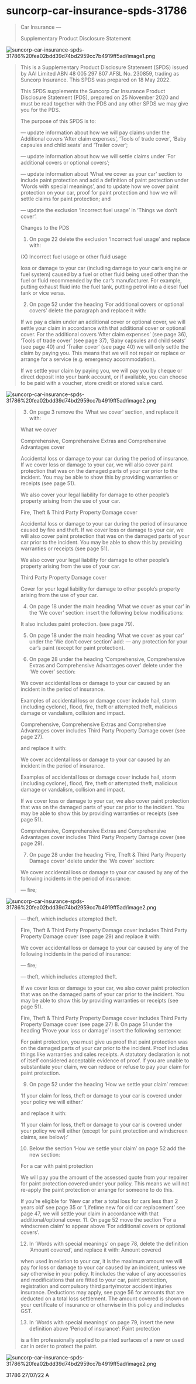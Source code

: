 # suncorp-car-insurance-spds-31786

> Car Insurance —
> 
> 
> Supplementary Product Disclosure Statement
> 

![suncorp-car-insurance-spds-31786%20fea02bdd39d74bd2959cc7b4919ff5ad/image1.png](suncorp-car-insurance-spds-31786%20fea02bdd39d74bd2959cc7b4919ff5ad/image1.png)

> This is a Supplementary Product Disclosure Statement (SPDS) issued by AAI Limited ABN 48 005 297 807 AFSL No. 230859, trading as Suncorp Insurance. This SPDS was prepared on 18 May 2022.
> 
> 
> This SPDS supplements the Suncorp Car Insurance Product Disclosure Statement (PDS), prepared on 25 November 2020 and must be read together with the PDS and any other SPDS we may give you for the PDS.
> 
> The purpose of this SPDS is to:
> 
> — update information about how we will pay claims under the Additional covers ‘After claim expenses’, ‘Tools of trade cover’, ‘Baby capsules and child seats’ and ‘Trailer cover’;
> 
> — update information about how we will settle claims under ‘For additional covers or optional covers’;
> 
> — update information about ‘What we cover as your car’ section to include paint protection and add a definition of paint protection under ‘Words with special meanings’, and to update how we cover paint protection on your car, proof for paint protection and how we will settle claims for paint protection; and
> 
> — update the exclusion ‘Incorrect fuel usage’ in ‘Things we don’t cover’.
> 
> Changes to the PDS
> 
> 1. On page 22 delete the exclusion ‘Incorrect fuel usage’ and replace with:
> 
> (X) Incorrect fuel usage or other fluid usage
> 
> loss or damage to your car (including damage to your car’s engine or fuel system) caused by a fuel or other fluid being used other than the fuel or fluid recommended by the car’s manufacturer. For example, putting exhaust fluid into the fuel tank, putting petrol into a diesel fuel tank or vice versa.
> 
> 2. On page 52 under the heading ‘For additional covers or optional covers’ delete the paragraph and replace it with:
> 
> If we pay a claim under an additional cover or optional cover, we will settle your claim in accordance with that additional cover or optional cover. For the additional covers ‘After claim expenses’ (see page 36), ‘Tools of trade cover’ (see page 37), ‘Baby capsules and child seats’ (see page 40) and ‘Trailer cover’ (see page 40) we will only settle the claim by paying you. This means that we will not repair or replace or arrange for a service (e.g. emergency accommodation).
> 
> If we settle your claim by paying you, we will pay you by cheque or direct deposit into your bank account, or if available, you can choose to be paid with a voucher, store credit or stored value card.
> 

![suncorp-car-insurance-spds-31786%20fea02bdd39d74bd2959cc7b4919ff5ad/image2.png](suncorp-car-insurance-spds-31786%20fea02bdd39d74bd2959cc7b4919ff5ad/image2.png)

> 3. On page 3 remove the ‘What we cover’ section, and replace it with:
> 
> 
> What we cover
> 
> Comprehensive, Comprehensive Extras and Comprehensive Advantages cover
> 
> Accidental loss or damage to your car during the period of insurance. If we cover loss or damage to your car, we will also cover paint protection that was on the damaged parts of your car prior to the incident. You may be able to show this by providing warranties or receipts (see page 51).
> 
> We also cover your legal liability for damage to other people’s property arising from the use of your car.
> 
> Fire, Theft & Third Party Property Damage cover
> 
> Accidental loss or damage to your car during the period of insurance caused by fire and theft. If we cover loss or damage to your car, we will also cover paint protection that was on the damaged parts of your car prior to the incident. You may be able to show this by providing warranties or receipts (see page 51).
> 
> We also cover your legal liability for damage to other people’s property arising from the use of your car.
> 
> Third Party Property Damage cover
> 
> Cover for your legal liability for damage to other people’s property arising from the use of your car.
> 
> 4. On page 18 under the main heading ‘What we cover as your car’ in the ‘We cover’ section: insert the following below modifications:
> 
> It also includes paint protection. (see page 79).
> 
> 5. On page 18 under the main heading ‘What we cover as your car’ under the ‘We don’t cover section’ add: — any protection for your car’s paint (except for paint protection).
> 
> 6. On page 28 under the heading ‘Comprehensive, Comprehensive Extras and Comprehensive Advantages cover’ delete under the ‘We cover’ section:
> 
> We cover accidental loss or damage to your car caused by an incident in the period of insurance.
> 
> Examples of accidental loss or damage cover include hail, storm (including cyclone), flood, fire, theft or attempted theft, malicious damage or vandalism, collision and impact.
> 
> Comprehensive, Comprehensive Extras and Comprehensive Advantages cover includes Third Party Property Damage cover (see page 27).
> 
> and replace it with:
> 
> We cover accidental loss or damage to your car caused by an incident in the period of insurance.
> 
> Examples of accidental loss or damage cover include hail, storm (including cyclone), flood, fire, theft or attempted theft, malicious damage or vandalism, collision and impact.
> 
> If we cover loss or damage to your car, we also cover paint protection that was on the damaged parts of your car prior to the incident. You may be able to show this by providing warranties or receipts (see page 51).
> 
> Comprehensive, Comprehensive Extras and Comprehensive Advantages cover includes Third Party Property Damage cover (see page 29).
> 
> 7. On page 28 under the heading ‘Fire, Theft & Third Party Property Damage cover’ delete under the ‘We cover’ section:
> 
> We cover accidental loss or damage to your car caused by any of the following incidents in the period of insurance:
> 
> — fire;
> 

![suncorp-car-insurance-spds-31786%20fea02bdd39d74bd2959cc7b4919ff5ad/image2.png](suncorp-car-insurance-spds-31786%20fea02bdd39d74bd2959cc7b4919ff5ad/image2.png)

> — theft, which includes attempted theft.
> 
> 
> Fire, Theft & Third Party Property Damage cover includes Third Party Property Damage cover (see page 29) and replace it with:
> 
> We cover accidental loss or damage to your car caused by any of the following incidents in the period of insurance:
> 
> — fire;
> 
> — theft, which includes attempted theft.
> 
> If we cover loss or damage to your car, we also cover paint protection that was on the damaged parts of your car prior to the incident. You may be able to show this by providing warranties or receipts (see page 51).
> 
> Fire, Theft & Third Party Property Damage cover includes Third Party Property Damage cover (see page 27) 8. On page 51 under the heading ‘Prove your loss or damage’ insert the following sentence:
> 
> For paint protection, you must give us proof that paint protection was on the damaged parts of your car prior to the incident. Proof includes things like warranties and sales receipts. A statutory declaration is not of itself considered acceptable evidence of proof. If you are unable to substantiate your claim, we can reduce or refuse to pay your claim for paint protection.
> 
> 9. On page 52 under the heading ‘How we settle your claim’ remove:
> 
> ‘If your claim for loss, theft or damage to your car is covered under your policy we will either:’
> 
> and replace it with:
> 
> ‘If your claim for loss, theft or damage to your car is covered under your policy we will either (except for paint protection and windscreen claims, see below):’
> 
> 10. Below the section ‘How we settle your claim’ on page 52 add the new section:
> 
> For a car with paint protection
> 
> We will pay you the amount of the assessed quote from your repairer for paint protection covered under your policy. This means we will not re-apply the paint protection or arrange for someone to do this.
> 
> If you’re eligible for ‘New car after a total loss for cars less than 2 years old’ see page 35 or ‘Lifetime new for old car replacement’ see page 47, we will settle your claim in accordance with that additional/optional cover. 11. On page 52 move the section ‘For a windscreen claim’ to appear above ‘For additional covers or optional covers’.
> 
> 12. In ‘Words with special meanings’ on page 78, delete the definition ‘Amount covered’, and replace it with: Amount covered
> 
> when used in relation to your car, it is the maximum amount we will pay for loss or damage to your car caused by an incident, unless we say otherwise in your policy. It includes the value of any accessories and modifications that are fitted to your car, paint protection, registration and compulsory third party/motor accident injuries insurance. Deductions may apply, see page 56 for amounts that are deducted on a total loss settlement. The amount covered is shown on your certificate of insurance or otherwise in this policy and includes GST.
> 
> 13. In ‘Words with special meanings’ on page 79, insert the new definition above ‘Period of insurance’: Paint protection
> 
> is a film professionally applied to painted surfaces of a new or used car in order to protect the paint.
> 

![suncorp-car-insurance-spds-31786%20fea02bdd39d74bd2959cc7b4919ff5ad/image2.png](suncorp-car-insurance-spds-31786%20fea02bdd39d74bd2959cc7b4919ff5ad/image2.png)

31786 27/07/22 A